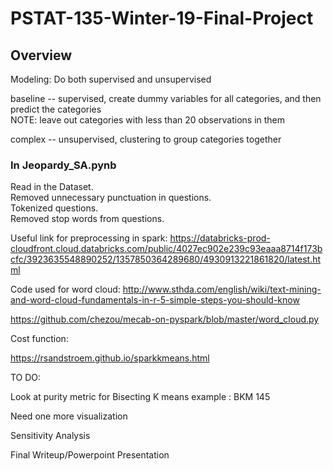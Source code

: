 # PSTAT-135-Winter-19-Final-Project


## Overview 

Modeling:
Do both supervised and unsupervised 

baseline -- supervised, create dummy variables for all categories, and then predict the categories   
  NOTE: leave out categories with less than 20 observations in them


complex -- unsupervised, clustering to group categories together




### In Jeopardy_SA.pynb
Read in the Dataset.   
Removed unnecessary punctuation in questions.   
Tokenized questions.   
Removed stop words from questions.   


Useful link for preprocessing in spark: https://databricks-prod-cloudfront.cloud.databricks.com/public/4027ec902e239c93eaaa8714f173bcfc/3923635548890252/1357850364289680/4930913221861820/latest.html


Code used for word cloud:
http://www.sthda.com/english/wiki/text-mining-and-word-cloud-fundamentals-in-r-5-simple-steps-you-should-know

https://github.com/chezou/mecab-on-pyspark/blob/master/word_cloud.py

Cost function:

https://rsandstroem.github.io/sparkkmeans.html


TO DO: 

Look at purity metric for Bisecting K means example : BKM 145

Need one more visualization

Sensitivity Analysis

Final Writeup/Powerpoint Presentation



